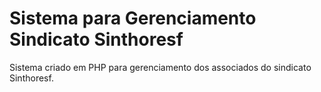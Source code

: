 <h1>Sistema para Gerenciamento Sindicato Sinthoresf</h1>
<p>Sistema criado em PHP para gerenciamento dos associados do sindicato Sinthoresf.</p>
